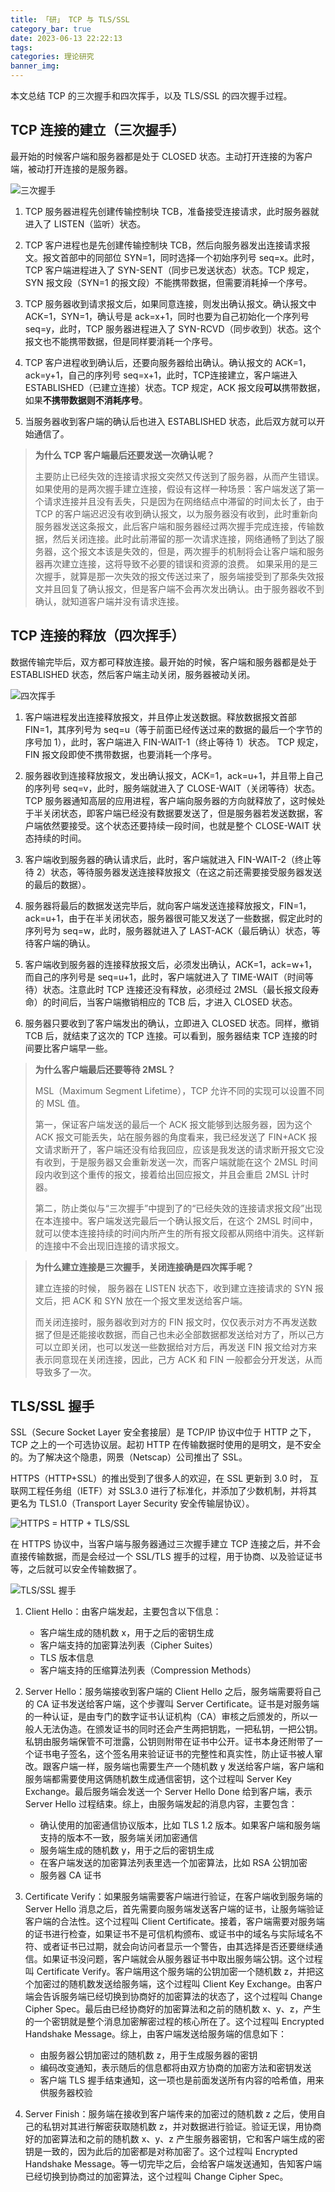 ```yaml
---
title: 「研」 TCP 与 TLS/SSL
category_bar: true
date: 2023-06-13 22:22:13
tags:
categories: 理论研究
banner_img:
---
```


本文总结 TCP 的三次握手和四次挥手，以及 TLS/SSL 的四次握手过程。

<!-- more -->

## TCP 连接的建立（三次握手）

最开始的时候客户端和服务器都是处于 CLOSED 状态。主动打开连接的为客户端，被动打开连接的是服务器。

![三次握手](1.png)

1. TCP 服务器进程先创建传输控制块 TCB，准备接受连接请求，此时服务器就进入了 LISTEN（监听）状态。

2. TCP 客户进程也是先创建传输控制块 TCB，然后向服务器发出连接请求报文。报文首部中的同部位 SYN=1，同时选择一个初始序列号 seq=x。此时，TCP 客户端进程进入了 SYN-SENT（同步已发送状态）状态。TCP 规定，SYN 报文段（SYN=1 的报文段）不能携带数据，但需要消耗掉一个序号。

3. TCP 服务器收到请求报文后，如果同意连接，则发出确认报文。确认报文中 ACK=1，SYN=1，确认号是 ack=x+1，同时也要为自己初始化一个序列号 seq=y，此时，TCP 服务器进程进入了 SYN-RCVD（同步收到）状态。这个报文也不能携带数据，但是同样要消耗一个序号。
   
4. TCP 客户进程收到确认后，还要向服务器给出确认。确认报文的 ACK=1，ack=y+1，自己的序列号 seq=x+1，此时，TCP连接建立，客户端进入 ESTABLISHED（已建立连接）状态。TCP 规定，ACK 报文段**可以**携带数据，如果**不携带数据则不消耗序号**。

5. 当服务器收到客户端的确认后也进入 ESTABLISHED 状态，此后双方就可以开始通信了。

> **为什么 TCP 客户端最后还要发送一次确认呢？**
> 
> 主要防止已经失效的连接请求报文突然又传送到了服务器，从而产生错误。
> 如果使用的是两次握手建立连接，假设有这样一种场景：客户端发送了第一个请求连接并且没有丢失，只是因为在网络结点中滞留的时间太长了，由于 TCP 的客户端迟迟没有收到确认报文，以为服务器没有收到，此时重新向服务器发送这条报文，此后客户端和服务器经过两次握手完成连接，传输数据，然后关闭连接。此时此前滞留的那一次请求连接，网络通畅了到达了服务器，这个报文本该是失效的，但是，两次握手的机制将会让客户端和服务器再次建立连接，这将导致不必要的错误和资源的浪费。
> 如果采用的是三次握手，就算是那一次失效的报文传送过来了，服务端接受到了那条失效报文并且回复了确认报文，但是客户端不会再次发出确认。由于服务器收不到确认，就知道客户端并没有请求连接。

## TCP 连接的释放（四次挥手）

数据传输完毕后，双方都可释放连接。最开始的时候，客户端和服务器都是处于 ESTABLISHED 状态，然后客户端主动关闭，服务器被动关闭。

![四次挥手](2.png)

1. 客户端进程发出连接释放报文，并且停止发送数据。释放数据报文首部 FIN=1，其序列号为 seq=u（等于前面已经传送过来的数据的最后一个字节的序号加 1），此时，客户端进入 FIN-WAIT-1（终止等待 1）状态。 TCP 规定，FIN 报文段即使不携带数据，也要消耗一个序号。

2. 服务器收到连接释放报文，发出确认报文，ACK=1，ack=u+1，并且带上自己的序列号 seq=v，此时，服务端就进入了 CLOSE-WAIT（关闭等待）状态。TCP 服务器通知高层的应用进程，客户端向服务器的方向就释放了，这时候处于半关闭状态，即客户端已经没有数据要发送了，但是服务器若发送数据，客户端依然要接受。这个状态还要持续一段时间，也就是整个 CLOSE-WAIT 状态持续的时间。

3. 客户端收到服务器的确认请求后，此时，客户端就进入 FIN-WAIT-2（终止等待 2）状态，等待服务器发送连接释放报文（在这之前还需要接受服务器发送的最后的数据）。

4. 服务器将最后的数据发送完毕后，就向客户端发送连接释放报文，FIN=1，ack=u+1，由于在半关闭状态，服务器很可能又发送了一些数据，假定此时的序列号为 seq=w，此时，服务器就进入了 LAST-ACK（最后确认）状态，等待客户端的确认。

5. 客户端收到服务器的连接释放报文后，必须发出确认，ACK=1，ack=w+1，而自己的序列号是 seq=u+1，此时，客户端就进入了 TIME-WAIT（时间等待）状态。注意此时 TCP 连接还没有释放，必须经过 2MSL（最长报文段寿命）的时间后，当客户端撤销相应的 TCB 后，才进入 CLOSED 状态。

6. 服务器只要收到了客户端发出的确认，立即进入 CLOSED 状态。同样，撤销 TCB 后，就结束了这次的 TCP 连接。可以看到，服务器结束 TCP 连接的时间要比客户端早一些。

> **为什么客户端最后还要等待 2MSL？**
>
> MSL（Maximum Segment Lifetime），TCP 允许不同的实现可以设置不同的 MSL 值。
> 
> 第一，保证客户端发送的最后一个 ACK 报文能够到达服务器，因为这个 ACK 报文可能丢失，站在服务器的角度看来，我已经发送了 FIN+ACK 报文请求断开了，客户端还没有给我回应，应该是我发送的请求断开报文它没有收到，于是服务器又会重新发送一次，而客户端就能在这个 2MSL 时间段内收到这个重传的报文，接着给出回应报文，并且会重启 2MSL 计时器。
> 
> 第二，防止类似与“三次握手”中提到了的“已经失效的连接请求报文段”出现在本连接中。客户端发送完最后一个确认报文后，在这个 2MSL 时间中，就可以使本连接持续的时间内所产生的所有报文段都从网络中消失。这样新的连接中不会出现旧连接的请求报文。

> **为什么建立连接是三次握手，关闭连接确是四次挥手呢？**
> 
> 建立连接的时候， 服务器在 LISTEN 状态下，收到建立连接请求的 SYN 报文后，把 ACK 和 SYN 放在一个报文里发送给客户端。
> 
> 而关闭连接时，服务器收到对方的 FIN 报文时，仅仅表示对方不再发送数据了但是还能接收数据，而自己也未必全部数据都发送给对方了，所以己方可以立即关闭，也可以发送一些数据给对方后，再发送 FIN 报文给对方来表示同意现在关闭连接，因此，己方 ACK 和 FIN 一般都会分开发送，从而导致多了一次。

## TLS/SSL 握手

SSL（Secure Socket Layer 安全套接层）是 TCP/IP 协议中位于 HTTP 之下，TCP 之上的一个可选协议层。起初 HTTP 在传输数据时使用的是明文，是不安全的。为了解决这个隐患，网景（Netscap）公司推出了 SSL。

HTTPS（HTTP+SSL）的推出受到了很多人的欢迎，在 SSL 更新到 3.0 时， 互联网工程任务组（IETF）对 SSL3.0 进行了标准化，并添加了少数机制，并将其更名为 TLS1.0（Transport Layer Security 安全传输层协议）。

![HTTPS = HTTP + TLS/SSL](3.png)

在 HTTPS 协议中，当客户端与服务器通过三次握手建立 TCP 连接之后，并不会直接传输数据，而是会经过一个 SSL/TLS 握手的过程，用于协商、以及验证证书等，之后就可以安全传输数据了。

![TLS/SSL 握手](4.png)

1. Client Hello：由客户端发起，主要包含以下信息：
   - 客户端生成的随机数 x，用于之后的密钥生成
   - 客户端支持的加密算法列表（Cipher Suites）
   - TLS 版本信息
   - 客户端支持的压缩算法列表（Compression Methods）

2. Server Hello：服务端接收到客户端的 Client Hello 之后，服务端需要将自己的 CA 证书发送给客户端，这个步骤叫 Server Certificate。证书是对服务端的一种认证，是由专门的数字证书认证机构（CA）审核之后颁发的，所以一般人无法伪造。在颁发证书的同时还会产生两把钥匙，一把私钥，一把公钥。私钥由服务端保管不可泄露，公钥则附带在证书中公开。证书本身还附带了一个证书电子签名，这个签名用来验证证书的完整性和真实性，防止证书被人窜改。跟客户端一样，服务端也需要生产一个随机数 y 发送给客户端，客户端和服务端都需要使用这俩随机数生成通信密钥，这个过程叫 Server Key Exchange。最后服务端会发送一个 Server Hello Done 给到客户端，表示 Server Hello 过程结束。综上，由服务端发起的消息内容，主要包含：
   * 确认使用的加密通信协议版本，比如 TLS 1.2 版本。如果客户端和服务端支持的版本不一致，服务端关闭加密通信
   * 服务端生成的随机数 y，用于之后的密钥生成
   * 在客户端发送的加密算法列表里选一个加密算法，比如 RSA 公钥加密
   * 服务器 CA 证书

3. Certificate Verify：如果服务端需要客户端进行验证，在客户端收到服务端的 Server Hello 消息之后，首先需要向服务端发送客户端的证书，让服务端验证客户端的合法性。这个过程叫 Client Certificate。接着，客户端需要对服务端的证书进行检查，如果证书不是可信机构颁布、或证书中的域名与实际域名不符、或者证书已过期，就会向访问者显示一个警告，由其选择是否还要继续通信。如果证书没问题，客户端就会从服务器证书中取出服务端公钥。这个过程叫 Certificate Verify。客户端用这个服务端的公钥加密一个随机数 z，并把这个加密过的随机数发送给服务端，这个过程叫 Client Key Exchange。由客户端会告诉服务端已经切换到协商好的加密算法的状态了，这个过程叫 Change Cipher Spec。最后由已经协商好的加密算法和之前的随机数 x、y、z，产生的一个密钥就是整个消息加密解密过程的核心所在了。这个过程叫 Encrypted Handshake Message。综上，由客户端发送给服务端的信息如下：
   * 由服务器公钥加密过的随机数 z，用于生成服务器的密钥
   * 编码改变通知，表示随后的信息都将由双方协商的加密方法和密钥发送
   * 客户端 TLS 握手结束通知，这一项也是前面发送所有内容的哈希值，用来供服务器校验

4. Server Finish：服务端在接收到客户端传来的加密过的随机数 z 之后，使用自己的私钥对其进行解密获取随机数 z，并对数据进行验证。验证无误，用协商好的加密算法和之前的随机数 x、y、z 产生服务器密钥，它和客户端生成的密钥是一致的，因为此后的加密都是对称加密了。这个过程叫 Encrypted Handshake Message。等一切完毕之后，会给客户端发送通知，告知客户端已经切换到协商过的加密算法，这个过程叫 Change Cipher Spec。